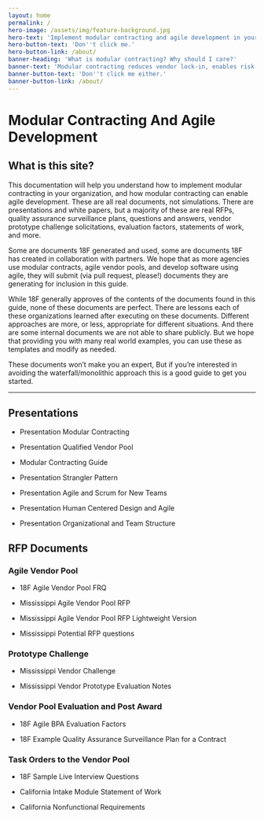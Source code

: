 ```yaml
---
layout: home
permalink: /
hero-image: /assets/img/feature-background.jpg
hero-text: 'Implement modular contracting and agile development in your government organization. '
hero-button-text: 'Don''t click me.'
hero-button-link: /about/
banner-heading: 'What is modular contracting? Why should I care?'
banner-text: 'Modular contracting reduces vendor lock-in, enables risk of failure, and consequences of failure while enabling continuous competition and allowing your end users to benefit from new software in weeks - not years.'
banner-button-text: 'Don''t click me either.'
banner-button-link: /about/
---
```

# Modular Contracting And Agile Development

## What is this site?

This documentation will help you understand how to implement modular contracting in your organization, and how modular contracting can enable agile development. These are all real documents, not simulations. There are presentations and white papers, but a majority of these are real RFPs, quality assurance surveillance plans, questions and answers, vendor prototype challenge solicitations, evaluation factors, statements of work, and more.

Some are documents 18F generated and used, some are documents 18F has created in collaboration with partners. We hope that as more agencies use modular contracts, agile vendor pools, and develop software using agile, they will submit (via pull request, please!) documents they are generating for inclusion in this guide.

While 18F generally approves of the contents of the documents found in this guide, none of these documents are perfect. There are lessons each of these organizations learned after executing on these documents. Different approaches are more, or less, appropriate for different situations. And there are some internal documents we are not able to share publicly. But we hope that providing you with many real world examples, you can use these as templates and modify as needed.

These documents won’t make you an expert, But if you’re interested in avoiding the waterfall/monolithic approach this is a good guide to get you started.

---

## Presentations

* Presentation Modular Contracting

* Presentation Qualified Vendor Pool

* Modular Contracting Guide

* Presentation Strangler Pattern

* Presentation Agile and Scrum for New Teams

* Presentation Human Centered Design and Agile

* Presentation Organizational and Team Structure

## RFP Documents

### Agile Vendor Pool

* 18F Agile Vendor Pool FRQ

* Mississippi Agile Vendor Pool RFP

* Mississippi Agile Vendor Pool RFP Lightweight Version

* Mississippi Potential RFP questions

### Prototype Challenge

* Mississippi Vendor Challenge

* Mississippi Vendor Prototype Evaluation Notes

### Vendor Pool Evaluation and Post Award

* 18F Agile BPA Evaluation Factors

* 18F Example Quality Assurance Surveillance Plan for a Contract

### Task Orders to the Vendor Pool

* 18F Sample Live Interview Questions

* California Intake Module Statement of Work

* California Nonfunctional Requirements
